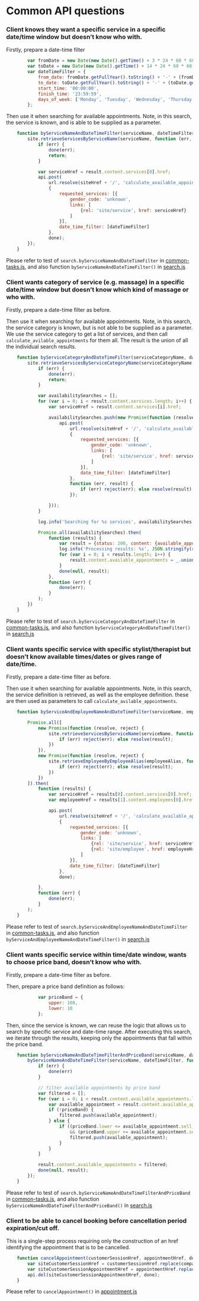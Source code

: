 
# Common API questions


### Client knows they want a specific service in a specific date/time window but doesn’t know who with.

Firstly, prepare a date-time filter

```js
        var fromDate = new Date(new Date().getTime() + 3 * 24 * 60 * 60 * 1000);
        var toDate = new Date(new Date().getTime() + 14 * 24 * 60 * 60 * 1000);
        var dateTimeFilter = {
            from_date: fromDate.getFullYear().toString() + '-' + (fromDate.getMonth() + 1) + '-' + fromDate.getDate(),
            to_date: toDate.getFullYear().toString() + '-' + (toDate.getMonth() + 1) + '-' + toDate.getDate(),
            start_time: '00:00:00',
            finish_time: '23:59:59',
            days_of_week: ['Monday', 'Tuesday', 'Wednesday', 'Thursday', 'Friday', 'Saturday', 'Sunday']
        };
```

Then use it when searching for available appointments. Note, in this search, the 
service is known, and is able to be supplied as a parameter.

```js
    function byServiceNameAndDateTimeFilter(serviceName, dateTimeFilter, done) {
        site.retrieveServicesByServiceName(serviceName, function (err, result) {
            if (err) {
                done(err);
                return;
            }

            var serviceHref = result.content.services[0].href;
            api.post(
                url.resolve(siteHref + '/', 'calculate_available_appointments'),
                {
                    requested_services: [{
                        gender_code: 'unknown',
                        links: [
                            {rel: 'site/service', href: serviceHref}
                        ]
                    }],
                    date_time_filter: [dateTimeFilter]
                },
                done);
        });
    }
```

Please refer to test of `search.byServiceNameAndDateTimeFilter` in 
[common-tasks.js](../js/test/common-tasks.js), 
and also function `byServiceNameAndDateTimeFilter()` in 
[search.js](../js/src/search.js)


### Client wants category of service (e.g. massage) in a specific date/time window but doesn’t know which kind of massage or who with.

Firstly, prepare a date-time filter as before.

Then use it when searching for available appointments. Note, in this search, the 
service category is known, but is not able to be supplied as a parameter. We use 
the service category to get a list of services, and then call `calculate_avilable_appointments`
for them all. The result is the union of all the individual search results.

```js
    function byServiceCategoryAndDateTimeFilter(serviceCategoryName, dateTimeFilter, done) {
        site.retrieveServicesByServiceCategoryName(serviceCategoryName, function (err, result) {
            if (err) {
                done(err);
                return;
            }

            var availabilitySearches = [];
            for (var i = 0; i < result.content.services.length; i++) {
                var serviceHref = result.content.services[i].href;

                availabilitySearches.push(new Promise(function (resolve, reject) {
                    api.post(
                        url.resolve(siteHref + '/', 'calculate_available_appointments'),
                        {
                            requested_services: [{
                                gender_code: 'unknown',
                                links: [
                                    {rel: 'site/service', href: serviceHref}
                                ]
                            }],
                            date_time_filter: [dateTimeFilter]
                        },
                        function (err, result) {
                            if (err) reject(err); else resolve(result);
                        });

                }));
            }

            log.info('Searching for %s services', availabilitySearches.length);

            Promise.all(availabilitySearches).then(
                function (results) {
                    var result = {status: 200, content: {available_appointments: []}};
                    log.info('Processing results: %s', JSON.stringify(results));
                    for (var i = 0; i < results.length; i++) {
                        result.content.available_appointments = _.union(result.available_appointments, results[i].content.available_appointments);
                    }
                    done(null, result);
                },
                function (err) {
                    done(err);
                }
            );
        })
    }
```

Please refer to test of `search.byServiceCategoryAndDateTimeFilter` in 
[common-tasks.js](../js/test/common-tasks.js), 
and also function `byServiceCategoryAndDateTimeFilter()` in 
[search.js](../js/src/search.js)

### Client wants specific service with specific stylist/therapist but doesn’t know available times/dates or gives range of date/time.

Firstly, prepare a date-time filter as before.

Then use it when searching for available appointments. Note, in this search, the 
service definition is retrieved, as well as the employee definition. these are 
then used as parameters to call `calculate_avilable_appointments`.

```js
    function byServiceAndEmployeeNameAndDateTimeFilter(serviceName, employeeAlias, dateTimeFilter, done) {

        Promise.all([
            new Promise(function (resolve, reject) {
                site.retrieveServicesByServiceName(serviceName, function (err, result) {
                    if (err) reject(err); else resolve(result);
                })
            }),
            new Promise(function (resolve, reject) {
                site.retrieveEmployeeByEmployeeAlias(employeeAlias, function (err, result) {
                    if (err) reject(err); else resolve(result);
                })
            })
        ]).then(
            function (results) {
                var serviceHref = results[0].content.services[0].href;
                var employeeHref = results[1].content.employees[0].href;

                api.post(
                    url.resolve(siteHref + '/', 'calculate_available_appointments'),
                    {
                        requested_services: [{
                            gender_code: 'unknown',
                            links: [
                                {rel: 'site/service', href: serviceHref},
                                {rel: 'site/employee', href: employeeHref}
                            ]
                        }],
                        date_time_filter: [dateTimeFilter]
                    },
                    done);

            },
            function (err) {
                done(err);
            }
        );
    }

```

Please refer to test of `search.byServiceAndEmployeeNameAndDateTimeFilter` in 
[common-tasks.js](../js/test/common-tasks.js), 
and also function `byServiceAndEmployeeNameAndDateTimeFilter()` in 
[search.js](../js/src/search.js)


### Client wants specific service within time/date window, wants to choose price band, doesn’t know who with.

Firstly, prepare a date-time filter as before.

Then, prepare a price band definition as follows:

```js
            var priceBand = {
                upper: 100,
                lower: 10
            };
```

Then, since the service is known, we can reuse the logic that allows us to search 
by specific service and date-time range. After executing this search, we iterate 
through the results, keeping only the appointments that fall within the price band.

```js
    function byServiceNameAndDateTimeFilterAndPriceBand(serviceName, dateTimeFilter, priceBand, done) {
        byServiceNameAndDateTimeFilter(serviceName, dateTimeFilter, function (err, result) {
            if (err) {
                done(err)
            }

            // filter available appointments by price band
            var filtered = [];
            for (var i = 0; i < result.content.available_appointments.length; i++) {
                var available_appointment = result.content.available_appointments[i];
                if (!priceBand) {
                    filtered.push(available_appointment);
                } else {
                    if ((priceBand.lower <= available_appointment.sell_price)
                        && (priceBand.upper >= available_appointment.sell_price)) {
                        filtered.push(available_appointment);
                    }
                }
            }

            result.content.available_appointments = filtered;
            done(null, result);
        });
    }
```

Please refer to test of `search.byServiceNameAndDateTimeFilterAndPriceBand` in 
[common-tasks.js](../js/test/common-tasks.js), 
and also function `byServiceNameAndDateTimeFilterAndPriceBand()` in 
[search.js](../js/src/search.js)


### Client to be able to cancel booking before cancellation period expiration/cut off.

This is a single-step process requiring only the construction of an href 
identifying the appointment that is to be cancelled.

```js
    function cancelAppointment(customerSessionHref, appointmentHref, done) {
        var siteCustomerSessionHref = customerSessionHref.replace(companyHref, siteHref);
        var siteCustomerSessionAppointmentHref = appointmentHref.replace(siteHref, siteCustomerSessionHref + '/customer');
        api.del(siteCustomerSessionAppointmentHref, done);
    }
```

Please refer to `cancelAppointment()` in [appointment.js](../js/src/appointment.js)
